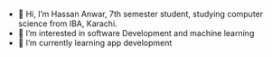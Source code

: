 - 👋 Hi, I’m Hassan Anwar, 7th semester student, studying computer science from IBA, Karachi.
- 👀 I’m interested in software Development and machine learning
- 🌱 I’m currently learning app development 


<!---
Hassananwar12030/Hassananwar12030 is a ✨ special ✨ repository because its `README.md` (this file) appears on your GitHub profile.
You can click the Preview link to take a look at your changes.
--->
